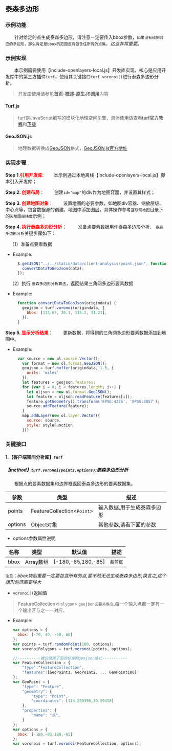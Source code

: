 ## 泰森多边形

### 示例功能

&ensp;&ensp;&ensp;&ensp;针对给定的点生成泰森多边形，请注意一定要传入bbox参数，`如果没有绘制对应的多边形，那么肯定是bbox的范围没有包含住所有的点集`，*这点非常重要*。

### 示例实现

&ensp;&ensp;&ensp;&ensp;本示例需要使用【include-openlayers-local.js】开发库实现，核心是应用开发库中的第三方插件`turf`，使用其关键接口`turf.voronoi()`进行泰森多边形分析。

> 开发库使用请参见**首页**-**概述**-**原生JS调用**内容

#### Turf.js

> turf是JavaScript编写的模块化地理空间引擎，具体使用请查看<a target="_blank" href="http://turfjs.org/">turf官方教程</a>和<a target="_blank" href="https://github.com/Turfjs/turf">下载</a>

#### GeoJSON.js

> 地理数据转换成<a target="_blank" href="http://geojson.org/">GeoJSON</a>格式，<a target="_blank"  href="https://github.com/caseycesari/GeoJSON.js">GeoJSON.js官方地址</a>

### 实现步骤

**Step 1.<font color=red>引用开发库</font>**:
&ensp;&ensp;&ensp;&ensp;本示例通过本地离线【include-openlayers-local.js】脚本引入开发库；

**Step 2. <font color=red>创建布局</font>**：
 &ensp;&ensp;&ensp;&ensp;创建`id="map"`的div作为地图容器，并设置其样式；

**Step 3. <font color=red>创建地图对象</font>**：
 &ensp;&ensp;&ensp;&ensp;设置地图的必要参数，如地图div容器、缩放层级、中心点等，包含数据源的创建，地图中添加图层，具体操作参考`互联网地图`目录下的`天地图经纬度`示例；

**Step 4. <font color=red>执行泰森多边形分析</font>**：
 &ensp;&ensp;&ensp;&ensp;  准备点要素数据用作泰森多边形分析， `泰森多边形分析`关键步骤如下：

 &ensp;&ensp;（1）准备点要素数据

* Example:
  ```javascript
    $.getJSON("../../static/data/client-analysis/point.json", function(data) {
      convertDataToGeoJson(data);
    });
  ```
   
 &ensp;&ensp;（2）执行 `泰森多边形分析算法`，返回结果三角网多边形要素数据
   
* Example:
  ```javascript
    function convertDataToGeoJson(origindata) {
      geojson = turf.voronoi(origindata, {
        bbox: [113.67, 30.1, 115.2, 31.21],
      });
    }
  ```
   
**Step 5. <font color=red>显示分析结果</font>**：
 &ensp;&ensp;&ensp;&ensp;更新数据，将得到的三角网多边形要素数据添加到地图中。

* Example:
  ```javascript
    var source = new ol.source.Vector();
      var format = new ol.format.GeoJSON();
      geojson = turf.buffer(origindata, 1.5, {
        units: 'miles'
      });
      let features = geojson.features;
      for (var i = 0; i < features.length; i++) {
        let oljson = new ol.format.GeoJSON();
        let feature = oljson.readFeature(features[i]);
        feature.getGeometry().transform('EPSG:4326', 'EPSG:3857');
        source.addFeature(feature);
      }
      map.addLayer(new ol.layer.Vector({
        source: source,
        style: styleFunction
      }))
  ```

### 关键接口

#### 1.【客户端空间分析库】`Turf`

##### 【method】`turf.voronoi(points,options)`:泰森多边形分析

&ensp;&ensp;&ensp;&ensp;根据点的要素数据集和边界框返回泰森多边形的要素数据集。

| 参数    | 类型                       | 描述                        |
| ------ | -------------------------- | -------------------------- |
| points  | FeatureCollection<`Point`> | 输入数据,用于生成泰森多边形 |
| options | Object对象                 | 其他参数,请看下面的参数     |

* options参数属性说明

| 名称 | 类型      | 默认值             | 描述     |
| --- | -------- | ----------------- | -------- |
| bbox | Array数组 | [-180,-85,180,-85] | `裁剪框` |

`注意`：*bbox特别重要一定要包含所有的点,要不然无法生成泰森多边形,换言之,这个矩形的范围要够大*

* `voronoi()`返回值

> FeatureCollection<`Polygon`> `geojson区要素集合`,每一个输入点都一定有一个输出区与之一一对应。

* Example:
  ```javascript
  var options = {
    bbox: [-70, 40, -60, 60]
  };
  var points = turf.randomPoint(100, options);
  var voronoiPolygons = turf.voronoi(points, options);

  //----------建议使用下面的标准的geojson格式-----------
  var FeatureCollection = {
      "type":"FeatureCollection",
      "features":[GeoPoint1, GeoPoint2, ... GeoPoint100]
  };
  var GeoPoint = {
      "type": "Feature",
      "geometry": {
          "type": "Point",
          "coordinates": [114.289398,30.59418]
      },
      "properties": {
          "name": "点",
      }
  };
  var options = {
    bbox: [-180,-85,180,-85]
  };
  var voronois = turf.voronoi(FeatureCollection, options);
  ```